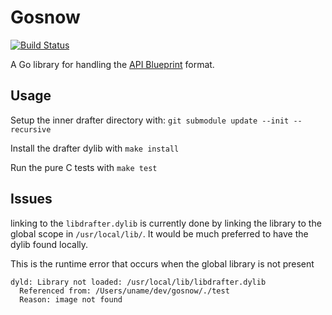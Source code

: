# Gosnow

[![Build Status](https://travis-ci.org/kujenga/gosnow.svg?branch=master)](https://travis-ci.org/kujenga/gosnow)

A Go library for handling the [API Blueprint](https://apiblueprint.org) format.

## Usage

Setup the inner drafter directory with: 
`git submodule update --init --recursive`

Install the drafter dylib with `make install`

Run the pure C tests with `make test`

## Issues

linking to the `libdrafter.dylib` is currently done by linking the library to the global scope in `/usr/local/lib/`. It would be much preferred to have the dylib found locally.

This is the runtime error that occurs when the global library is not present
```
dyld: Library not loaded: /usr/local/lib/libdrafter.dylib
  Referenced from: /Users/uname/dev/gosnow/./test
  Reason: image not found
```

